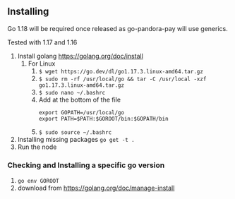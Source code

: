 ## Installing

Go 1.18 will be required once released as go-pandora-pay will use generics.

Tested with 1.17 and 1.16

1. Install golang https://golang.org/doc/install
   1. For Linux
      1. `$ wget https://go.dev/dl/go1.17.3.linux-amd64.tar.gz`
      2. `$ sudo rm -rf /usr/local/go && tar -C /usr/local -xzf go1.17.3.linux-amd64.tar.gz`
      3. `$ sudo nano ~/.bashrc`
      4. Add at the bottom of the file
         ```
         export GOPATH=/usr/local/go
         export PATH=$PATH:$GOROOT/bin:$GOPATH/bin
         ```
      5. `$ sudo source ~/.bashrc` 
2. Installing missing packages `go get -t .`
3. Run the node

### Checking and Installing a specific go version
1. `go env GOROOT`
2. download from https://golang.org/doc/manage-install